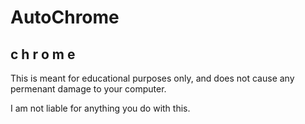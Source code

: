 # AutoChrome
 c h r o m e
---

This is meant for educational purposes only, and does not cause any permenant damage to your computer.

I am not liable for anything you do with this.
